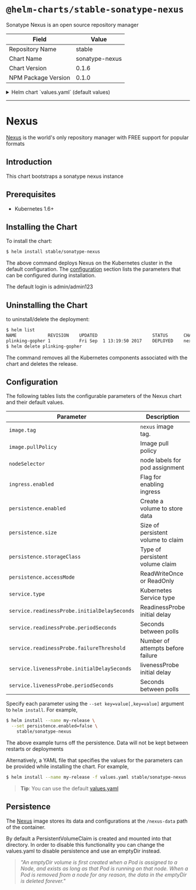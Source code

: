 # `@helm-charts/stable-sonatype-nexus`

Sonatype Nexus is an open source repository manager

| Field               | Value          |
| ------------------- | -------------- |
| Repository Name     | stable         |
| Chart Name          | sonatype-nexus |
| Chart Version       | 0.1.6          |
| NPM Package Version | 0.1.0          |

<details>

<summary>Helm chart `values.yaml` (default values)</summary>

```yaml
# Default values for nexus.
# This is a YAML-formatted file.
# Declare variables to be passed into your templates.
replicaCount: 1
image:
  repository: clearent/nexus
  tag: 3.5.1-02

# node labels for node selection
# nodeSelector:
#   cloud.google.com/gke-nodepool: default-pool

service:
  name: nexus
  type: LoadBalancer
  externalPort: 8081
  internalPort: 8081
  readinessProbe:
    initialDelaySeconds: 30
    periodSeconds: 30
    failureThreshold: 6
  livenessProbe:
    initialDelaySeconds: 30
    periodSeconds: 30
  annotations: {}
  # foo.io/bar: "true"
ingress:
  enabled: false
  # Used to create an Ingress record.
  # hosts:
  #  - nexus.local
  # annotations:
  #  kubernetes.io/ingress.class: nginx
  #  kubernetes.io/tls-acme: "true"
  # tls: {}
  # Secrets must be manually created in the namespace.
  #  - secretName: nexus-tls
  #    hosts:
  #      - nexus.local
## Configuration if choosing to host docker registry
docker:
  enabled: false
  # Used to enable a docker registry
  # port: 5509
  # host: docker.local
## Persist data to a persitent volume
persistence:
  enabled: true
  ## If defined, storageClassName: <storageClass>
  ## If set to "-", storageClassName: "", which disables dynamic provisioning
  ## If undefined (the default) or set to null, no storageClassName spec is
  ##   set, choosing the default provisioner.  (gp2 on AWS, standard on
  ##   GKE, AWS & OpenStack)
  ##
  # storageClass: "-"
  accessMode: ReadWriteOnce
  size: 8Gi
resources:
  {}
  # We usually recommend not to specify default resources and to leave this as a conscious
  # choice for the user. This also increases chances charts run on environments with little
  # resources, such as Minikube. If you do want to specify resources, uncomment the following
  # lines, adjust them as necessary, and remove the curly braces after 'resources:'.
  # limits:
  #  cpu: "1"
  #  memory: "1Gi"
  # requests:
  #  cpu: "100m"
  #  memory: "128Mi"
```

</details>

---

# Nexus

[Nexus](https://www.sonatype.com/nexus-repository-oss) is the world's only repository manager with FREE support for popular formats

## Introduction

This chart bootstraps a sonatype nexus instance

## Prerequisites

- Kubernetes 1.6+

## Installing the Chart

To install the chart:

```bash
$ helm install stable/sonatype-nexus
```

The above command deploys Nexus on the Kubernetes cluster in the default configuration. The [configuration](#configuration) section lists the parameters that can be configured during installation.

The default login is admin/admin123

## Uninstalling the Chart

to uninstall/delete the deployment:

```bash
$ helm list
NAME           	REVISION	UPDATED                 	STATUS  	CHART      	NAMESPACE
plinking-gopher	1       	Fri Sep  1 13:19:50 2017	DEPLOYED	nexus-0.1.0	default
$ helm delete plinking-gopher
```

The command removes all the Kubernetes components associated with the chart and deletes the release.

## Configuration

The following tables lists the configurable parameters of the Nexus chart and their default values.

| Parameter                                    | Description                        | Default                                   |
| -------------------------------------------- | ---------------------------------- | ----------------------------------------- |
| `image.tag`                                  | `nexus` image tag.                 | 3.5.1-02                                  |
| `image.pullPolicy`                           | Image pull policy                  | `IfNotPresent`                            |
| `nodeSelector`                               | node labels for pod assignment     | {}                                        |
| `ingress.enabled`                            | Flag for enabling ingress          | false                                     |
| `persistence.enabled`                        | Create a volume to store data      | true                                      |
| `persistence.size`                           | Size of persistent volume to claim | 8Gi RW                                    |
| `persistence.storageClass`                   | Type of persistent volume claim    | nil (uses alpha storage class annotation) |
| `persistence.accessMode`                     | ReadWriteOnce or ReadOnly          | ReadWriteOnce                             |
| `service.type`                               | Kubernetes Service type            | `LoadBalancer`                            |
| `service.readinessProbe.initialDelaySeconds` | ReadinessProbe initial delay       | 30                                        |
| `service.readinessProbe.periodSeconds`       | Seconds between polls              | 30                                        |
| `service.readinessProbe.failureThreshold`    | Number of attempts before failure  | 6                                         |
| `service.livenessProbe.initialDelaySeconds`  | livenessProbe initial delay        | 30                                        |
| `service.livenessProbe.periodSeconds`        | Seconds between polls              | 30                                        |

Specify each parameter using the `--set key=value[,key=value]` argument to `helm install`. For example,

```bash
$ helm install --name my-release \
  --set persistence.enabled=false \
    stable/sonatype-nexus
```

The above example turns off the persistence. Data will not be kept between restarts or deployments

Alternatively, a YAML file that specifies the values for the parameters can be provided while installing the chart. For example,

```bash
$ helm install --name my-release -f values.yaml stable/sonatype-nexus
```

> **Tip**: You can use the default [values.yaml](values.yaml)

## Persistence

The [Nexus](https://github.com/clearent/nexus) image stores its data and configurations at the `/nexus-data` path of the container.

By default a PersistentVolumeClaim is created and mounted into that directory. In order to disable this functionality
you can change the values.yaml to disable persistence and use an emptyDir instead.

> _"An emptyDir volume is first created when a Pod is assigned to a Node, and exists as long as that Pod is running on that node. When a Pod is removed from a node for any reason, the data in the emptyDir is deleted forever."_
